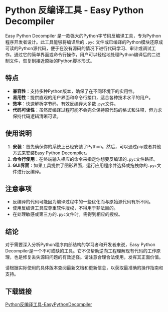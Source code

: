 # Python 反编译工具 - Easy Python Decompiler

Easy Python Decompiler 是一款强大的Python字节码反编译工具，专为Python程序开发者设计。此工具能够将编译后的 `.pyc` 文件或已编译的Python模块还原成可读的Python源代码，便于在没有源码的情况下进行代码学习、审计或调试工作。通过它的简单界面或命令行操作，用户可以轻松地处理Python编译后的二进制文件，恢复到接近原始的Python脚本形式。

## 特点

- **兼容性**：支持多种Python版本，确保了在不同环境下的实用性。
- **易用性**：提供直观的用户界面和命令行接口，适合各种技术水平的用户。
- **效率**：快速解析字节码，有效反编译大多数`.pyc`文件。
- **代码可读性**：虽然反编译过程可能不会完全保持原代码的格式和注释，但力求保持代码逻辑清晰可读。

## 使用说明

1. **安装**：首先确保你的系统上已经安装了Python。然后，可以通过pip或者其他方式来安装Easy Python Decompiler。
2. **命令行使用**：在终端输入相应的命令来指定你想要反编译的`.pyc`文件路径。
3. **GUI界面**：如果工具提供了图形界面，运行应用程序并选择或拖拽你的`.pyc`文件进行反编译。

## 注意事项

- 反编译的代码可能因为编译过程中的一些优化而与原始源代码有所不同。
- 使用反编译工具应尊重软件版权，不得用于非法目的。
- 在处理敏感或第三方的`.pyc`文件时，需得到相应的授权。

## 结论

对于需要深入分析Python程序内部结构的学习者和开发者来说，Easy Python Decompiler是一个不可或缺的工具。它不仅帮助逆向工程理解现有代码的工作原理，也是修复丢失源码问题的有效途径。请注意合理合法使用，发挥其正面价值。

请根据实际使用的具体版本查阅最新文档和更新信息，以获取最准确的操作指南和支持。

## 下载链接

[Python反编译工具-EasyPythonDecompiler](https://pan.quark.cn/s/3af113aa35b3)
